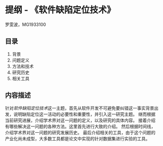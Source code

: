 # 提纲 - 《软件缺陷定位技术》
罗雯波，MG1933100

## 目录
1. 背景
1. 问题定义
1. 方法和技术
1. 研究历史
1. 相关工具

## 内容描述
针对*软件缺陷定位技术*这一主题，首先从软件开发不可避免要纠错这一事实背景出发，说明缺陷定位这一活动的必要性和重要性，并引入这一研究主题。
继而根据当前研究进展，介绍学术界对这一问题的定义，以及研究的具体内容。
接着介绍有哪些解决这一问题的各种方法。这里首先进行大致的介绍。
然后根据时间线，介绍学术界对这一问题的研究发展历史。
最后介绍相关的工具，由于这个问题的产业化尚未成型，大多数工具都是论文中实现的针对数据集进行实验的工具。

